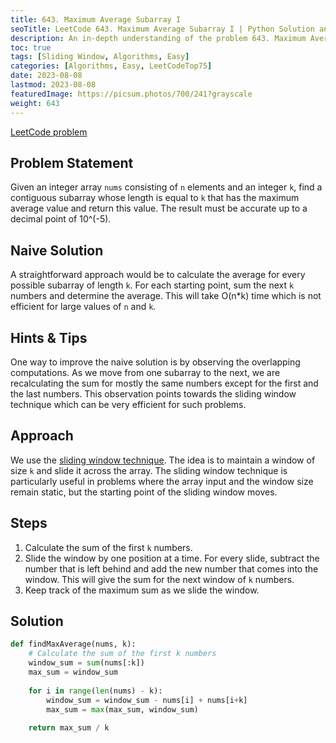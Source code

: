 ```yaml
---
title: 643. Maximum Average Subarray I
seoTitle: LeetCode 643. Maximum Average Subarray I | Python Solution and Explanation
description: An in-depth understanding of the problem 643. Maximum Average Subarray I from LeetCode and its solution.
toc: true
tags: [Sliding Window, Algorithms, Easy]
categories: [Algorithms, Easy, LeetCodeTop75]
date: 2023-08-08
lastmod: 2023-08-08
featuredImage: https://picsum.photos/700/241?grayscale
weight: 643
---
```


[LeetCode problem](https://leetcode.com/problems/maximum-average-subarray-i/)

## Problem Statement

Given an integer array `nums` consisting of `n` elements and an integer `k`, find a contiguous subarray whose length is equal to `k` that has the maximum average value and return this value. The result must be accurate up to a decimal point of 10^(-5).

## Naive Solution

A straightforward approach would be to calculate the average for every possible subarray of length `k`. For each starting point, sum the next `k` numbers and determine the average. This will take O(n*k) time which is not efficient for large values of `n` and `k`.

## Hints & Tips

One way to improve the naive solution is by observing the overlapping computations. As we move from one subarray to the next, we are recalculating the sum for mostly the same numbers except for the first and the last numbers. This observation points towards the sliding window technique which can be very efficient for such problems.

## Approach

We use the [sliding window technique](https://romankurnovskii.com/en/tracks/algorithms-101/algorithms/#sliding-window). The idea is to maintain a window of size `k` and slide it across the array. The sliding window technique is particularly useful in problems where the array input and the window size remain static, but the starting point of the sliding window moves.

## Steps

1. Calculate the sum of the first `k` numbers.
2. Slide the window by one position at a time. For every slide, subtract the number that is left behind and add the new number that comes into the window. This will give the sum for the next window of `k` numbers.
3. Keep track of the maximum sum as we slide the window.

## Solution

```python
def findMaxAverage(nums, k):
    # Calculate the sum of the first k numbers
    window_sum = sum(nums[:k])
    max_sum = window_sum
    
    for i in range(len(nums) - k):
        window_sum = window_sum - nums[i] + nums[i+k]
        max_sum = max(max_sum, window_sum)
    
    return max_sum / k
```
